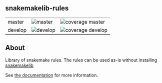 ## snakemakelib-rules

<table>
<tr>
<td>master</td>	
<td><img src="https://travis-ci.org/percyfal/snakemakelib-rules.svg?branch=master" alt="master" /></td>
<td><img src="https://coveralls.io/repos/percyfal/snakemakelib-rules/badge.svg?branch=master" alt="coverage master" /></td>
</tr>
<tr>
<td>develop</td>
<td><img src="https://travis-ci.org/percyfal/snakemakelib-rules.svg?branch=develop" alt="develop" /></td>
<td><img src="https://coveralls.io/repos/percyfal/snakemakelib-rules/badge.svg?branch=develop" alt="coverage develop" /></td>
</tr>
</table>

## About

Library of snakemake rules. The rules can be used as-is without installing [snakemakelib](http://snakemakelib.readthedocs.org/en/latest/index.html)

See [the documentation](http://snakemakelib-rules.readthedocs.org/en/latest/index.html)
for more information.
